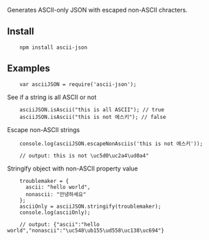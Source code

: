 Generates ASCII-only JSON with escaped non-ASCII chracters.

## Install

        npm install ascii-json

## Examples

        var asciiJSON = require('ascii-json');

See if a string is all ASCII or not

        asciiJSON.isAscii("this is all ASCII"); // true
        asciiJSON.isAscii("this is not 에스키"); // false

Escape non-ASCII strings

        console.log(asciiJSON.escapeNonAsciis('this is not 에스키'));

        // output: this is not \uc5d0\uc2a4\ud0a4"

Stringify object with non-ASCII property value

        troublemaker = {
          ascii: "hello world",
          nonascii: "안녕하세요"
        };
        asciiOnly = asciiJSON.stringify(troublemaker);
        console.log(asciiOnly);

        // output: {"ascii":"hello world","nonascii":"\uc548\ub155\ud558\uc138\uc694"}

